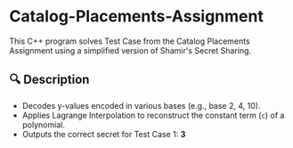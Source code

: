 # Catalog-Placements-Assignment


This C++ program solves Test Case from the Catalog Placements Assignment using a simplified version of Shamir's Secret Sharing.

## 🔍 Description

- Decodes y-values encoded in various bases (e.g., base 2, 4, 10).
- Applies Lagrange Interpolation to reconstruct the constant term (`c`) of a polynomial.
- Outputs the correct secret for Test Case 1: **3**
